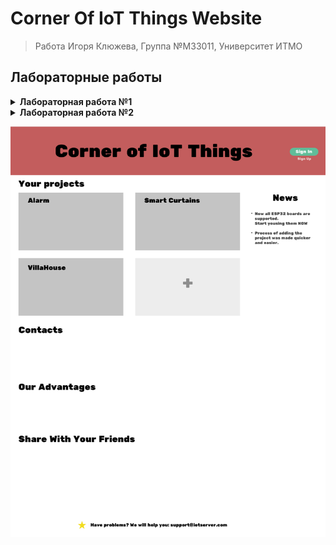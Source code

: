 # Corner Of IoT Things Website
> Работа Игоря Клюжева, Группа №M33011, Университет ИТМО

## Лабораторные работы
<details>
<summary> <b>Лабораторная работа №1 </b></summary>

- [x] Установить любой текстовый редактор или же специализированное ПО (WebStorm и так далее)
- [x] Определиться с темой проекта и нарисовать макет сайта (схематично)
- [x] Задать кодировку страницы UTF-8
- [x] Описать ключевые слова в метаинформации страницы, а также в описании страницы
- [x] Добавить Doctype
- [x] Добавить теги `<html>`,`<head>` и `<body>`
- [x] Установить язык для сайта - английский
- [x] Добавить заголовок страницы
- [x] Выделить логические элементы вашего сайта с помощью тегов: `main`, `header`, `footer`
- [x] Использовать теги `section`, `nav`, `article`, `aside`, `h1-h6`, `p` - согласно их предназначению.
- [x] Использовать теги перечисления (`ul`, `ol`)
- [x] Вставить блок с псевдографикой из символов ASCII
- [x] Вставить snippet кода, оформив его соответствующими тегами.
- [x] Добавить цитату и формулу вашего успеха (желательно использовать теги `sub` и `sup`)
- [x] Для выделения наиболее важных моментов использовать `strong` и `b`, `em` и `i`, `del` и `ins`
</details>

<details>
<summary> <b>Лабораторная работа №2 </b></summary>

- [x] Создать и подключить собственный файл стилей
- [x] Добавить стили всем элементам на странице (границы - отступы и шрифты)
- [x] Должны быть использованы различные по типу селекторы (Желательно по какой-либо конкретной методологии, например БЭМ)
- [x] Добавить картинки
- [x] Определить цвета заливки и теней для элементов
- [x] Применить стили для текста, задать свойства:
    - размера шрифта
    - высоты строки
    - семейство используемых шрифтов
    - насыщенность шрифта
    - выравнивание текста (горизонтальное, вертикальное)
    - фон и цвет текста
    - отступы
    - пробелы
    - стилизация переформатированного текста
    - подчеркивание, зачеркивание и другие
    - регистр символов
</details>

[![Image](Schematic.png?raw=true "Schematic")](https://www.figma.com/file/ZPZesKss19QV2rv28p1kiC/IoTServer?node-id=0%3A1)